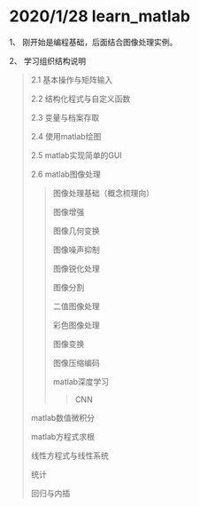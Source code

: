 # 2020/1/28 learn_matlab

1、 刚开始是编程基础，后面结合图像处理实例。

2、 学习组织结构说明

> 2.1 基本操作与矩阵输入
>
> 2.2 结构化程式与自定义函数
>
> 2.3 变量与档案存取
>
> 2.4 使用matlab绘图
>
> 2.5 matlab实现简单的GUI
>
> 2.6 matlab图像处理
>
> > 图像处理基础（概念梳理向）
> >
> > 图像增强
> >
> > 图像几何变换
> >
> > 图像噪声抑制
> >
> > 图像锐化处理
> >
> > 图像分割
> >
> > 二值图像处理
> >
> > 彩色图像处理
> >
> > 图像变换
> >
> > 图像压缩编码
> >
> > matlab深度学习
> >
> > > CNN 
>
> matlab数值微积分
>
> matlab方程式求根
>
> 线性方程式与线性系统
>
> 统计
>
> 回归与内插





